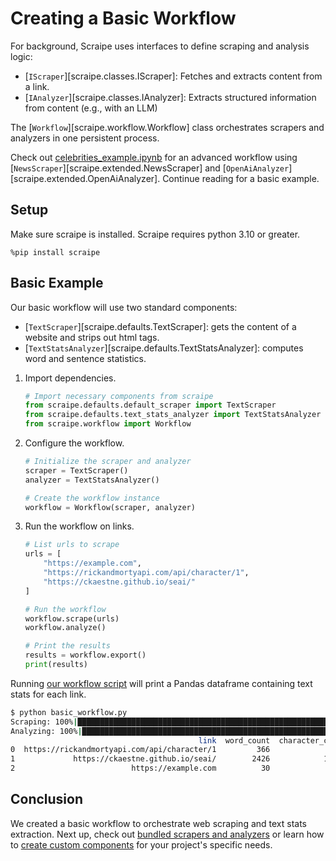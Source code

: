 # Creating a Basic Workflow

For background, Scraipe uses interfaces to define scraping and analysis logic:

- [`IScraper`][scraipe.classes.IScraper]: Fetches and extracts content from a link.
- [`IAnalyzer`][scraipe.classes.IAnalyzer]: Extracts structured information from content (e.g., with an LLM)

The [`Workflow`][scraipe.workflow.Workflow] class orchestrates scrapers and analyzers in one persistent process.

Check out [celebrities_example.ipynb](https://github.com/SnpM/scraipe/blob/main/examples/celebrities_example.ipynb) for an advanced workflow using [`NewsScraper`][scraipe.extended.NewsScraper] and [`OpenAiAnalyzer`][scraipe.extended.OpenAiAnalyzer]. Continue reading for a basic example.

## Setup

Make sure scraipe is installed. Scraipe requires python 3.10 or greater.

```
%pip install scraipe
```

## Basic Example

Our basic workflow will use two standard components:

- [`TextScraper`][scraipe.defaults.TextScraper]: gets the content of a website and strips out html tags.
- [`TextStatsAnalyzer`][scraipe.defaults.TextStatsAnalyzer]: computes word and sentence statistics.

[]()

1. Import dependencies.

    ```python
    # Import necessary components from scraipe
    from scraipe.defaults.default_scraper import TextScraper
    from scraipe.defaults.text_stats_analyzer import TextStatsAnalyzer
    from scraipe.workflow import Workflow
    ```

2. Configure the workflow.

    ```python
    # Initialize the scraper and analyzer
    scraper = TextScraper()
    analyzer = TextStatsAnalyzer()

    # Create the workflow instance
    workflow = Workflow(scraper, analyzer)
    ```

3. Run the workflow on links.

    ```python
    # List urls to scrape
    urls = [
        "https://example.com",
        "https://rickandmortyapi.com/api/character/1",
        "https://ckaestne.github.io/seai/"
    ]

    # Run the workflow
    workflow.scrape(urls)
    workflow.analyze()

    # Print the results
    results = workflow.export()
    print(results)
    ```

Running [our workflow script](https://github.com/SnpM/scraipe/blob/main/examples/basic_workflow.py) will print a Pandas dataframe containing text stats for each link.

```bash
$ python basic_workflow.py 
Scraping: 100%|█████████████████████████████████████████████████████████████████| 3/3 [00:00<00:00, 12.59link/s]
Analyzing: 100%|██████████████████████████████████████████████████████████████| 3/3 [00:00<00:00, 1065.08item/s]
                                          link  word_count  character_count  sentence_count  average_word_length
0  https://rickandmortyapi.com/api/character/1         366             2719              58             5.669399
1             https://ckaestne.github.io/seai/        2426            15878              96             5.298434
2                          https://example.com          30              206               3             5.600000
```

## Conclusion

We created a basic workflow to orchestrate web scraping and text stats extraction. Next up, check out [bundled scrapers and analyzers](./bundled_components.md) or learn how to [create custom components](../advanced_usage/custom_components.md) for your project's specific needs.